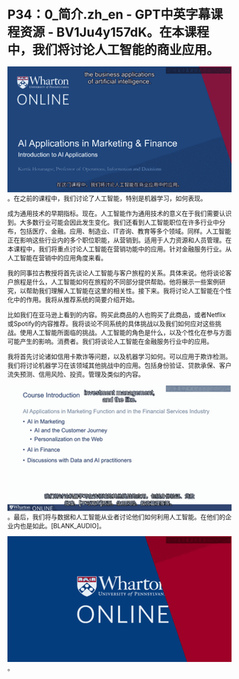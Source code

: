 # P34：0_简介.zh_en - GPT中英字幕课程资源 - BV1Ju4y157dK。在本课程中，我们将讨论人工智能的商业应用。

![](img/b5f58d223da374964c1bb47b972fa4f7_1.png)。在之前的课程中，我们讨论了人工智能，特别是机器学习，如何表现。

成为通用技术的早期指标。现在。人工智能作为通用技术的意义在于我们需要认识到。大多数行业可能会因此发生变化。我们还看到人工智能职位在许多行业中分布，包括医疗、金融。应用、制造业、IT咨询、教育等多个领域。同样。人工智能正在影响这些行业内的多个职位职能，从营销到。适用于人力资源和人员管理。在本课程中，我们将重点讨论人工智能在营销功能中的应用。针对金融服务行业。从人工智能在营销中的应用角度来看。

我的同事拉古教授将首先谈论人工智能与客户旅程的关系。具体来说。他将谈论客户旅程是什么，人工智能如何在旅程的不同部分提供帮助。他将展示一些案例研究，以帮助我们理解人工智能在这里的相关性。接下来。我将讨论人工智能在个性化中的作用。我将从推荐系统的简要介绍开始。

比如我们在亚马逊上看到的内容。购买此商品的人也购买了此商品，或者Netflix或Spotify的内容推荐。我将谈论不同系统的具体挑战以及我们如何应对这些挑战。使用人工智能所面临的挑战。人工智能的角色是什么，以及个性化在参与方面可能产生的影响。消费者。我们将谈论人工智能在金融服务行业中的应用。

我将首先讨论诸如信用卡欺诈等问题，以及机器学习如何。可以应用于欺诈检测。我们将讨论机器学习在该领域其他挑战中的应用。包括身份验证、贷款承保、客户流失预测、信用风险、投资。管理及类似的内容。

![](img/b5f58d223da374964c1bb47b972fa4f7_3.png)。最后，我们将与数据和人工智能从业者讨论他们如何利用人工智能。在他们的企业内也是如此。[BLANK_AUDIO]。

![](img/b5f58d223da374964c1bb47b972fa4f7_5.png)。
